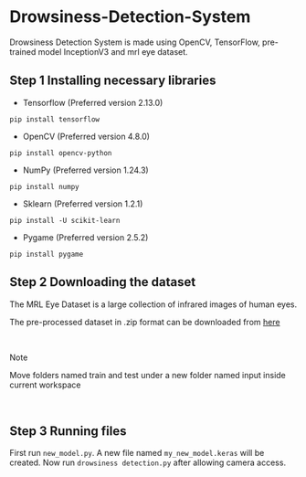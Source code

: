 
<h1> Drowsiness-Detection-System </h1>
Drowsiness Detection System is made using OpenCV, TensorFlow, pre-trained model InceptionV3 and mrl eye dataset.

<h2>Step 1 Installing necessary libraries </h2>

- Tensorflow (Preferred version 2.13.0)

```
pip install tensorflow
```

- OpenCV (Preferred version 4.8.0)

```
pip install opencv-python
```

- NumPy (Preferred version 1.24.3)

```
pip install numpy
```

- Sklearn (Preferred version 1.2.1)

```
pip install -U scikit-learn
```

- Pygame (Preferred version 2.5.2)

```
pip install pygame
```

<h2>Step 2 Downloading the dataset</h2>
The MRL Eye Dataset is a large collection of infrared images of human eyes.

The pre-processed dataset in .zip format can be downloaded from [here](https://www.kaggle.com/datasets/tauilabdelilah/mrl-eye-dataset)

<br/>

>[!NOTE]
>Move folders named train and test under a new folder named input inside current workspace

<br/>

<h2>Step 3 Running files</h2>

First run `new_model.py`. A new file named `my_new_model.keras` will be created. Now run `drowsiness detection.py` after allowing camera access.
